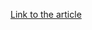 [Link to the article](https://forum.anomali.com/t/credential-harvesting-and-malicious-file-delivery-using-microsoft-office-template-injection/2104)
